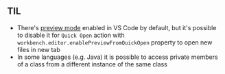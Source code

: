 ## TIL
- There's [preview mode](https://code.visualstudio.com/docs/getstarted/userinterface#_preview-mode) enabled in VS Code by default, but it's possible to disable it for `Quick Open` action with `workbench.editor.enablePreviewFromQuickOpen` property to open new files in new tab
- In some languages (e.g. Java) it is possible to access private members of a class from a different instance of the same class
